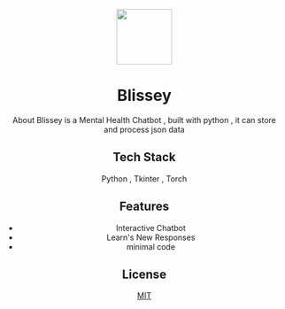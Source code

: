 <div align="center"> 
<img src="https://www.pngplay.com/wp-content/uploads/10/Blissey-Pokemon-PNG-Photo-Image.png" width="100px"/> 
 

# Blissey

About
Blissey is a Mental Health Chatbot , built with python , it can store and process json data
## Tech Stack

Python , Tkinter , Torch


## Features

 
- Interactive Chatbot
- Learn's New Responses
- minimal code

 
## License

[MIT](https://choosealicense.com/licenses/mit/)

</div>
